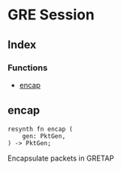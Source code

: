  # GRE Session
## Index


### Functions

- [encap](#encap)



## encap
```resynth
resynth fn encap (
    gen: PktGen,
) -> PktGen;
```
 Encapsulate packets in GRETAP
